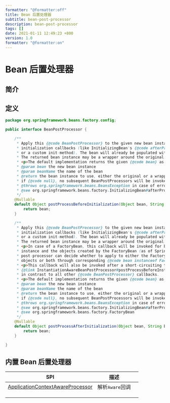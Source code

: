 ```yaml
---
formatter: "@formatter:off"
title: Bean 后置处理器
subtitle: bean-post-processor 
description: bean-post-processor 
tags: [] 
date: 2021-01-11 12:49:23 +800 
version: 1.0
formatter: "@formatter:on"
---
```


# Bean 后置处理器

## 简介

## 定义

```java
package org.springframework.beans.factory.config;

public interface BeanPostProcessor {

    /**
     * Apply this {@code BeanPostProcessor} to the given new bean instance <i>before</i> any bean
     * initialization callbacks (like InitializingBean's {@code afterPropertiesSet}
     * or a custom init-method). The bean will already be populated with property values.
     * The returned bean instance may be a wrapper around the original.
     * <p>The default implementation returns the given {@code bean} as-is.
     * @param bean the new bean instance
     * @param beanName the name of the bean
     * @return the bean instance to use, either the original or a wrapped one;
     * if {@code null}, no subsequent BeanPostProcessors will be invoked
     * @throws org.springframework.beans.BeansException in case of errors
     * @see org.springframework.beans.factory.InitializingBean#afterPropertiesSet
     */
    @Nullable
    default Object postProcessBeforeInitialization(Object bean, String beanName) throws BeansException {
        return bean;
    }

    /**
     * Apply this {@code BeanPostProcessor} to the given new bean instance <i>after</i> any bean
     * initialization callbacks (like InitializingBean's {@code afterPropertiesSet}
     * or a custom init-method). The bean will already be populated with property values.
     * The returned bean instance may be a wrapper around the original.
     * <p>In case of a FactoryBean, this callback will be invoked for both the FactoryBean
     * instance and the objects created by the FactoryBean (as of Spring 2.0). The
     * post-processor can decide whether to apply to either the FactoryBean or created
     * objects or both through corresponding {@code bean instanceof FactoryBean} checks.
     * <p>This callback will also be invoked after a short-circuiting triggered by a
     * {@link InstantiationAwareBeanPostProcessor#postProcessBeforeInstantiation} method,
     * in contrast to all other {@code BeanPostProcessor} callbacks.
     * <p>The default implementation returns the given {@code bean} as-is.
     * @param bean the new bean instance
     * @param beanName the name of the bean
     * @return the bean instance to use, either the original or a wrapped one;
     * if {@code null}, no subsequent BeanPostProcessors will be invoked
     * @throws org.springframework.beans.BeansException in case of errors
     * @see org.springframework.beans.factory.InitializingBean#afterPropertiesSet
     * @see org.springframework.beans.factory.FactoryBean
     */
    @Nullable
    default Object postProcessAfterInitialization(Object bean, String beanName) throws BeansException {
        return bean;
    }

}

```

## 内置 Bean 后置处理器

| SPI                                                  |      描述       |      |
| ---------------------------------------------------- | :-------------: | ---- |
| [ApplicationContextAwareProcessor](aware.md) | 解析`Aware`回调 |      |
|                                                      |                 |      |
|                                                      |                 |      |
|                                                      |                 |      |

